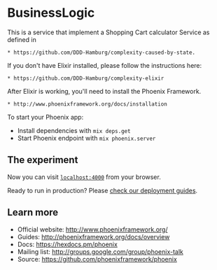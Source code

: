 # BusinessLogic

This is a service that implement a Shopping Cart calculator Service as defined in 
    
    * https://github.com/DDD-Hamburg/complexity-caused-by-state.

If you don't have Elixir installed, please follow the instructions here:

    * https://github.com/DDD-Hamburg/complexity-elixir

After Elixir is working, you'll need to install the Phoenix Framework.

    * http://www.phoenixframework.org/docs/installation

To start your Phoenix app:

  * Install dependencies with `mix deps.get`
  * Start Phoenix endpoint with `mix phoenix.server`

## The experiment

Now you can visit [`localhost:4000`](http://localhost:4000) from your browser.

Ready to run in production? Please [check our deployment guides](http://www.phoenixframework.org/docs/deployment).

## Learn more

  * Official website: http://www.phoenixframework.org/
  * Guides: http://phoenixframework.org/docs/overview
  * Docs: https://hexdocs.pm/phoenix
  * Mailing list: http://groups.google.com/group/phoenix-talk
  * Source: https://github.com/phoenixframework/phoenix
